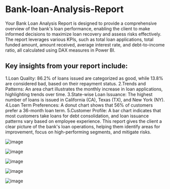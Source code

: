 # Bank-loan-Analysis-Report
Your Bank Loan Analysis Report is designed to provide a comprehensive overview of the bank's loan performance, enabling the client to make informed decisions to maximize loan recovery and assess risks effectively. The report leverages various KPIs, such as total loan applications, total funded amount, amount received, average interest rate, and debt-to-income ratio, all calculated using DAX measures in Power BI.

Key insights from your report include:
-------------------------------------
1.Loan Quality: 86.2% of loans issued are categorized as good, while 13.8% are considered bad, based on their repayment status.
2.Trends and Patterns: An area chart illustrates the monthly increase in loan applications, highlighting trends over time.
3.State-wise Loan Issuance: The highest number of loans is issued in California (CA), Texas (TX), and New York (NY).
4.Loan Term Preferences: A donut chart shows that 56% of customers prefer a 36-month loan term.
5.Customer Profile: A bar chart indicates that most customers take loans for debt consolidation, and loan issuance patterns vary based on employee experience.
This report gives the client a clear picture of the bank's loan operations, helping them identify areas for improvement, focus on high-performing segments, and mitigate risks.

![image](https://github.com/user-attachments/assets/b6ca9331-c8d3-4bb8-b312-9e811cb0c475)

![image](https://github.com/user-attachments/assets/873ec4bf-d84e-4fe4-bfa0-90ed401d21c8)

![image](https://github.com/user-attachments/assets/ac81df4f-7679-4562-ba40-fd4e448fc6d9)

![image](https://github.com/user-attachments/assets/34236361-786c-4abe-9330-aecfbeb0a0bc)

![image](https://github.com/user-attachments/assets/f401d623-4610-4ff2-b22c-ac80de0db49e)


